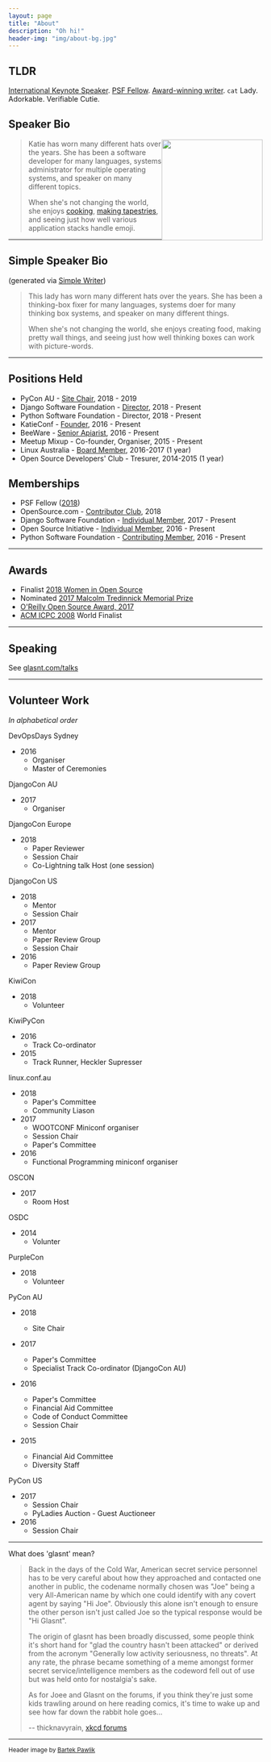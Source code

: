 ```yaml
---
layout: page 
title: "About" 
description: "Oh hi!" 
header-img: "img/about-bg.jpg" 
---
```


<style>.row a{text-decoration: underline !important}</style>

## TLDR

[International Keynote Speaker](https://tw.pycon.org/2018/en-us/events/keynotes/). [PSF Fellow](https://www.python.org/psf/members/#fellows). [Award-winning writer](https://opensource.com/article/19/2/community-awards-2019). `cat` Lady. Adorkable. Verifiable Cutie. 

## Speaker Bio

<a href="http://glasnt.com/katie.png"><img style="float: right" src="http://glasnt.com/katie.png" width="200px"></a>

> Katie has worn many different hats over the years. She has been a
> software developer for many languages, systems administrator for
> multiple operating systems, and speaker on many different topics.
>
> When she's not changing the world, she enjoys
> [cooking](https://twitter.com/glasnt/status/698302985806327808), [making
> tapestries](https://twitter.com/jairtrejo/status/866164545303203842),
> and seeing just how well various application stacks handle emoji.

------------------------------------------------------------------------

## Simple Speaker Bio

(generated via [Simple
Writer](http://xkcd.com/simplewriter/))

> This lady has worn many different hats over the years. She has been a
> thinking-box fixer for many languages, systems doer for many thinking
> box systems, and speaker on many different things.
>
> When she's not changing the world, she enjoys creating food, making
> pretty wall things, and seeing just how well thinking boxes can work
> with picture-words.

------------------------------------------------------------------------

## Positions Held

 * PyCon AU - [Site Chair](http://2018.pycon-au.org), 2018 - 2019
 * Django Software Foundation - [Director](https://www.djangoproject.com/weblog/2018/jan/06/results-dsf-board-election/), 2018 - Present
 * Python Software Foundation - Director, 2018 - Present
 * KatieConf - [Founder](https://katieconf.xyz), 2016 - Present
 * BeeWare - [Senior Apiarist](http://pybee.org/community/team/), 2016 - Present
 * Meetup Mixup - Co-founder, Organiser, 2015 - Present
 * Linux Australia - [Board Member](https://linux.org.au/council), 2016-2017 (1 year)
 * Open Source Developers' Club - Tresurer, 2014-2015 (1 year)

## Memberships

 * PSF Fellow ([2018](https://www.python.org/psf/fellows/))
 * OpenSource.com - [Contributor Club](https://opensource.com/users/glasnt), 2018
 * Django Software Foundation - [Individual Member](https://www.djangoproject.com/foundation/individual-members/), 2017 - Present
 * Open Source Initiative - [Individual Member](https://opensource.org/members), 2016 - Present
 * Python Software Foundation - [Contributing Member](https://wiki.python.org/psf/KatieMcLaughlin), 2016 - Present

------------------------------------------------------------------------

## Awards

 * Finalist [2018 Women in Open Source](https://www.redhat.com/en/about/women-in-open-source)
 * Nominated [2017 Malcolm Tredinnick Memorial Prize](https://www.djangoproject.com/weblog/2018/jan/22/2017-malcolm-tredinnick-prize-claude-paroz/)
 * [O'Reilly Open Source Award,
2017](https://www.oreilly.com/ideas/oreilly-open-source-awards-oscon-2017)
 * [ACM ICPC 2008](https://icpc.baylor.edu/worldfinals/teams/2008) World Finalist


------------------------------------------------------------------------

## Speaking

See [glasnt.com/talks](http://glasnt.com/talks)

------------------------------------------------------------------------

## Volunteer Work

_In alphabetical order_

DevOpsDays Sydney

  - 2016
    - Organiser
    - Master of Ceremonies

DjangoCon AU
 
 - 2017 
   - Organiser

DjangoCon Europe

 - 2018
   - Paper Reviewer
   - Session Chair
   - Co-Lightning talk Host (one session)

DjangoCon US

 - 2018
   - Mentor
   - Session Chair
 - 2017 
   - Mentor
   - Paper Review Group
   - Session Chair
 - 2016
   - Paper Review Group

KiwiCon
 
 - 2018
   - Volunteer

KiwiPyCon

 - 2016
   - Track Co-ordinator
 - 2015
   - Track Runner, Heckler Supresser


linux.conf.au

 - 2018
   - Paper's Committee
   - Community Liason
 - 2017
   - WOOTCONF Miniconf organiser
   - Session Chair
   - Paper's Committee
 - 2016
   - Functional Programming miniconf organiser

OSCON

 - 2017
   - Room Host


OSDC

 - 2014
   - Volunter


PurpleCon

 - 2018
   - Volunteer

PyCon AU

 - 2018
   - Site Chair
 - 2017
   - Paper's Committee
   - Specialist Track Co-ordinator (DjangoCon AU)
 - 2016
   - Paper's Committee
   - Financial Aid Committee
   - Code of Conduct Committee
   - Session Chair

 - 2015
   - Financial Aid Committee
   - Diversity Staff

PyCon US

 - 2017
   - Session Chair
   - PyLadies Auction - Guest Auctioneer
 - 2016
   - Session Chair




------------------------------------------------------------------------


What does 'glasnt' mean?

> Back in the days of the Cold War, American secret service personnel
> has to be very careful about how they approached and contacted one
> another in public, the codename normally chosen was "Joe" being a very
> All-American name by which one could identify with any covert agent by
> saying "Hi Joe". Obviously this alone isn't enough to ensure the other
> person isn't just called Joe so the typical response would be "Hi
> Glasnt".
>
> The origin of glasnt has been broadly discussed, some people think
> it's short hand for "glad the country hasn't been attacked" or derived
> from the acronym "Generally low activity seriousness, no threats". At
> any rate, the phrase became something of a meme amongst former secret
> service/intelligence members as the codeword fell out of use but was
> held onto for nostalgia's sake.
>
> As for Joee and Glasnt on the forums, if you think they're just some
> kids trawling around on here reading comics, it's time to wake up and
> see how far down the rabbit hole goes...
>
> -- thicknavyrain, [xkcd
> forums](http://forums.xkcd.com/viewtopic.php?p=2459622&sid=d80eabca0b4c6d72037037def2bb8ad3#p2459622)
 

------------------------------------------------------------------------
<sub>Header image by [Bartek Pawlik](https://www.flickr.com/photos/140681500@N07/27775749137/in/album-72157694580278202/)</sub>
